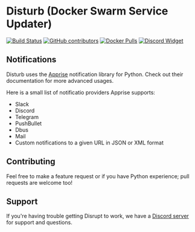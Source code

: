 # Disturb (Docker Swarm Service Updater)

[![Build Status](https://img.shields.io/travis/BlameButton/disrupt.svg?style=flat-square)](https://travis-ci.org/BlameButton/disrupt)
[![GitHub contributors](https://img.shields.io/github/contributors/blamebutton/disrupt.svg?style=flat-square)](https://github.com/BlameButton/disrupt/graphs/contributors)
[![Docker Pulls](https://img.shields.io/docker/pulls/blamebutton/disrupt.svg?style=flat-square)](https://hub.docker.com/r/blamebutton/disrupt)
[![Discord Widget](https://img.shields.io/discord/556492964050763817.svg?style=flat-square)](https://discord.gg/tDf2yBg)


## Notifications

Disturb uses the [Apprise](https://github.com/caronc/apprise) notification library for Python. 
Check out their documentation for more advanced usages.

Here is a small list of notificatio providers Apprise supports:

- Slack
- Discord
- Telegram
- PushBullet
- Dbus
- Mail
- Custom notifications to a given URL in JSON or XML format

## Contributing

Feel free to make a feature request or if you have Python experience; pull requests are welcome too!

## Support 

If you're having trouble getting Disrupt to work, we have a [Discord server](https://discord.gg/tDf2yBg)
for support and questions.
